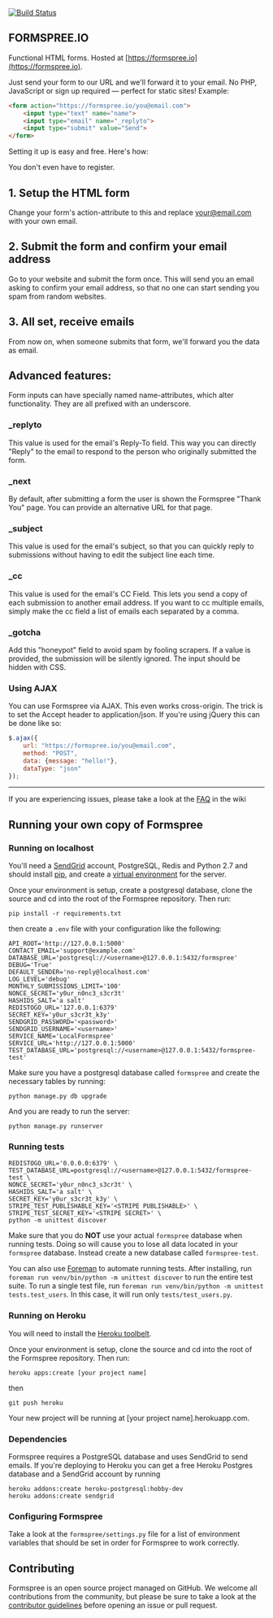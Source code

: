 [![Build Status](https://travis-ci.org/formspree/formspree.svg?branch=master)](https://travis-ci.org/formspree/formspree)

FORMSPREE.IO
------------

Functional HTML forms. Hosted at [https://formspree.io](https://formspree.io).

Just send your form to our URL and we'll forward it to your email. No PHP, JavaScript or sign up required — perfect for static sites!
Example:

```html
<form action="https://formspree.io/you@email.com">
    <input type="text" name="name">
    <input type="email" name="_replyto">
    <input type="submit" value="Send">
</form>
```

Setting it up is easy and free. Here's how:

You don't even have to register.

## 1. Setup the HTML form

Change your form's action-attribute to this and replace your@email.com with your own email.

## 2. Submit the form and confirm your email address

Go to your website and submit the form once. This will send you an email asking to confirm your email address, so that no one can start sending you spam from random websites.

## 3. All set, receive emails

From now on, when someone submits that form, we'll forward you the data as email.

## Advanced features:

Form inputs can have specially named name-attributes, which alter functionality. They are all prefixed with an underscore.

### _replyto

This value is used for the email's Reply-To field. This way you can directly "Reply" to the email to respond to the person who originally submitted the form.

### _next

By default, after submitting a form the user is shown the Formspree "Thank You" page. You can provide an alternative URL for that page.

### _subject

This value is used for the email's subject, so that you can quickly reply to submissions without having to edit the subject line each time.

### _cc

This value is used for the email's CC Field. This lets you send a copy of each submission to another email address. If you want to cc multiple emails, simply make the cc field a list of emails each separated by a comma.

### _gotcha

Add this "honeypot" field to avoid spam by fooling scrapers. If a value is provided, the submission will be silently ignored. The input should be hidden with CSS.

### Using AJAX

You can use Formspree via AJAX. This even works cross-origin. The trick is to set the Accept header to application/json. If you're using jQuery this can be done like so:

```javascript
$.ajax({
    url: "https://formspree.io/you@email.com",
    method: "POST",
    data: {message: "hello!"},
    dataType: "json"
});
```

--------

If you are experiencing issues, please take a look at the [FAQ](../../wiki/Frequently-Asked-Questions) in the wiki


Running your own copy of Formspree
----------------------------------

### Running on localhost

You'll need a [SendGrid](https://sendgrid.com/) account, PostgreSQL, Redis and Python 2.7 and should install [pip](https://pip.pypa.io/en/latest/installing.html), and create a [virtual environment](http://docs.python-guide.org/en/latest/dev/virtualenvs/) for the server.

Once your environment is setup, create a postgresql database, clone the source and cd into the root of the Formspree repository. Then run:

    pip install -r requirements.txt

then create a `.env` file with your configuration like the following:

    API_ROOT='http://127.0.0.1:5000'
    CONTACT_EMAIL='support@example.com'
    DATABASE_URL='postgresql://<username>@127.0.0.1:5432/formspree'
    DEBUG='True'
    DEFAULT_SENDER='no-reply@localhost.com'
    LOG_LEVEL='debug'
    MONTHLY_SUBMISSIONS_LIMIT='100'
    NONCE_SECRET='y0ur_n0nc3_s3cr3t'
    HASHIDS_SALT='a salt'
    REDISTOGO_URL='127.0.0.1:6379'
    SECRET_KEY='y0ur_s3cr3t_k3y'
    SENDGRID_PASSWORD='<password>'
    SENDGRID_USERNAME='<username>'
    SERVICE_NAME='LocalFormspree'
    SERVICE_URL='http://127.0.0.1:5000'
    TEST_DATABASE_URL='postgresql://<username>@127.0.0.1:5432/formspree-test'

Make sure you have a postgresql database called `formspree` and create the necessary tables by running:

    python manage.py db upgrade

And you are ready to run the server:

    python manage.py runserver

### Running tests

    REDISTOGO_URL='0.0.0.0:6379' \
    TEST_DATABASE_URL=postgresql://<username>@127.0.0.1:5432/formspree-test \
    NONCE_SECRET='y0ur_n0nc3_s3cr3t' \
    HASHIDS_SALT='a salt' \
    SECRET_KEY='y0ur_s3cr3t_k3y' \
    STRIPE_TEST_PUBLISHABLE_KEY='<STRIPE PUBLISHABLE>' \
    STRIPE_TEST_SECRET_KEY='<STRIPE SECRET>' \
    python -m unittest discover
    
Make sure that you do **NOT** use your actual `formspree` database when running tests. Doing so will cause you to lose all data located in your `formspree` database. Instead create a new database called `formspree-test`.

You can also use [Foreman](https://github.com/ddollar/foreman) to automate running tests. After installing, run `foreman run venv/bin/python -m unittest discover` to run the entire test suite. To run a single test file, run `foreman run venv/bin/python -m unittest tests.test_users`. In this case, it will run only `tests/test_users.py`.

### Running on Heroku

You will need to install the [Heroku toolbelt](https://toolbelt.heroku.com/).

Once your environment is setup, clone the source and cd into the root of the Formspree repository. Then run:

    heroku apps:create [your project name]

then

    git push heroku

Your new project will be running at [your project name].herokuapp.com.


### Dependencies

Formspree requires a PostgreSQL database and uses SendGrid to send emails. If you're deploying to Heroku you can get a free Heroku Postgres database and a SendGrid account by running

    heroku addons:create heroku-postgresql:hobby-dev
    heroku addons:create sendgrid

### Configuring Formspree

Take a look at the `formspree/settings.py` file for a list of environment variables that should be set in order for Formspree to work correctly.



Contributing
----------------------------------

Formspree is an open source project managed on GitHub. We welcome all contributions from the community, but please be sure to take a look at the [contributor guidelines](/.github/CONTRIBUTING.md) before opening an issue or pull request.
